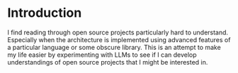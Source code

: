 # Introduction

I find reading through open source projects particularly hard to understand. Especially when the architecture is implemented using advanced features of a particular language or some obscure library. 
This is an attempt to make my life easier by experimenting with LLMs to see if I can develop understandings of open source projects that I might be interested in.